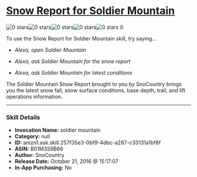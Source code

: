 # [Snow Report for Soldier Mountain](http://alexa.amazon.com/#skills/amzn1.ask.skill.257f35e3-0bf9-4dbc-a287-c33131a1bf8f)
![0 stars](../../images/ic_star_border_black_18dp_1x.png)![0 stars](../../images/ic_star_border_black_18dp_1x.png)![0 stars](../../images/ic_star_border_black_18dp_1x.png)![0 stars](../../images/ic_star_border_black_18dp_1x.png)![0 stars](../../images/ic_star_border_black_18dp_1x.png) 0

To use the Snow Report for Soldier Mountain skill, try saying...

* *Alexa, open Soldier Mountain*

* *Alexa, ask Soldier Mountain for the snow report*

* *Alexa, ask Soldier Mountain for latest conditions*

The Soldier Mountain Snow Report brought to you by SnoCountry brings you the latest snow fall, snow surface conditions,  base depth, trail, and lift operations information.

***

### Skill Details

* **Invocation Name:** soldier mountain
* **Category:** null
* **ID:** amzn1.ask.skill.257f35e3-0bf9-4dbc-a287-c33131a1bf8f
* **ASIN:** B01M3S9B66
* **Author:** SnoCountry
* **Release Date:** October 21, 2016 @ 15:17:07
* **In-App Purchasing:** No
